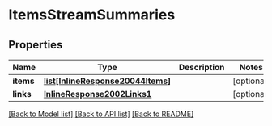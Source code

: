 # ItemsStreamSummaries

## Properties
Name | Type | Description | Notes
------------ | ------------- | ------------- | -------------
**items** | [**list[InlineResponse20044Items]**](InlineResponse20044Items.md) |  | [optional] 
**links** | [**InlineResponse2002Links1**](InlineResponse2002Links1.md) |  | [optional] 

[[Back to Model list]](../README.md#documentation-for-models) [[Back to API list]](../README.md#documentation-for-api-endpoints) [[Back to README]](../README.md)


